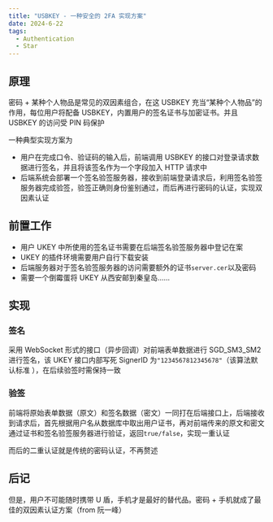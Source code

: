 ```yaml
---
title: "USBKEY - 一种安全的 2FA 实现方案"
date: 2024-6-22
tags:
  - Authentication
  - Star
---
```


## 原理

密码 + 某种个人物品是常见的双因素组合，在这 USBKEY 充当“某种个人物品”的作用，每位用户将配备 USBKEY，内置用户的签名证书与加密证书。并且USBKEY 的访问受 PIN 码保护

一种典型实现方案为

- 用户在完成口令、验证码的输入后，前端调用 USBKEY 的接口对登录请求数据进行签名，并且将该签名作为一个字段加入 HTTP 请求中
- 后端系统会部署一个签名验签服务器，接收到前端登录请求后，利用签名验签服务器完成验签，验签正确则身份鉴别通过，而后再进行密码的认证，实现双因素认证

## 前置工作

- 用户 UKEY 中所使用的签名证书需要在后端签名验签服务器中登记在案
- UKEY 的插件环境需要用户自行下载安装
- 后端服务器对于签名验签服务器的访问需要额外的证书`server.cer`以及密码
- 需要一个倒霉蛋将 UKEY 从西安邮到秦皇岛......

## 实现

### 签名

采用 WebSocket 形式的接口（异步回调）对前端表单数据进行 SGD_SM3_SM2 进行签名，该 UKEY 接口内部写死 SignerID 为`"1234567812345678"`（该算法默认标准 ），在后续验签时需保持一致

### 验签

前端将原始表单数据（原文）和签名数据（密文）一同打在后端接口上，后端接收到请求后，首先根据用户名从数据库中取出用户证书，再对前端传来的原文和密文通过证书和签名验签服务器进行验证，返回`true/false`，实现一重认证

而后的二重认证就是传统的密码认证，不再赘述

## 后记

但是，用户不可能随时携带 U 盾，手机才是最好的替代品。密码 + 手机就成了最佳的双因素认证方案（from 阮一峰）





